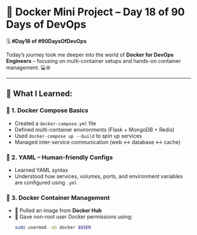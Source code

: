 # 🐳 Docker Mini Project – Day 18 of 90 Days of DevOps

🗓️ **#Day18 of #90DaysOfDevOps**

Today’s journey took me deeper into the world of **Docker for DevOps Engineers** – focusing on multi-container setups and hands-on container management. 💻⚙️

---

## 🔧 What I Learned:

### 📌 1. Docker Compose Basics
- Created a `docker-compose.yml` file  
- Defined multi-container environments (Flask + MongoDB + Redis)  
- Used `docker-compose up --build` to spin up services  
- Managed inter-service communication (web ↔ database ↔ cache)

### 📌 2. YAML – Human-friendly Configs
- Learned YAML syntax  
- Understood how services, volumes, ports, and environment variables are configured using `.yml`

### 📌 3. Docker Container Management
- 🧰 Pulled an image from **Docker Hub**  
- 👤 Gave non-root user Docker permissions using:
  ```bash
  sudo usermod -aG docker $USER
